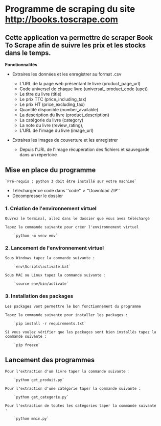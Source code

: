 # Programme de scraping  du site http://books.toscrape.com 

## Cette application va permettre de scraper Book To Scrape afin de suivre les prix et les stocks dans le temps.

**Fonctionnalités** 

- Extraires les données et les enregistrer au format .csv

    -   L'URL de la page web présentant le livre (product_page_url)
    -   Code universel de chaque livre (universal_ product_code (upc))
    -   Le titre du livre (title)
    -   Le prix TTC (price_including_tax)
    -   Le prix HT (price_excluding_tax)
    -   Quantité disponible (number_available)
    -   La description du livre (product_description)
    -   La catégorie du livre (category)
    -   La note du livre (review_rating),
    -   L'URL de l'image du livre (image_url)

- Extraires les images de couverture et les enregistrer

    -   Depuis l'URL de l'image récupération des fichiers et sauvegarde dans un répertoire


## Mise en place du programme

    `Pré-requis : python 3 doit être installé sur votre machine`

- Télécharger ce code dans ''code'' > ''Download ZIP''
- Décompresser le dossier

### 1. Création de l'environnement virtuel

    Ouvrez le terminal, allez dans le dossier que vous avez téléchargé

    Tapez la commande suivante pour créer l'environnement virtuel

        `python -m venv env`

### 2. Lancement de l'environnement virtuel

    Sous Windows tapez la commande suivante :

        `env\Scripts\activate.bat`

    Sous MAC ou Linux tapez la commande suivante :

        `source env/bin/activate`

### 3. Installation des packages

    Les packages vont permettre le bon fonctionnement du programme

    Tapez la commande suivante pour installer les packages :

        `pip install -r requirements.txt`

    Si vous voulez vérifier que les packages sont bien installés tapez la commande suivante :

        `pip freeze`


## Lancement des programmes

    Pour l'extraction d'un livre taper la commande suivante :

        `python get_produit.py`

    Pour l'extraction d'une catégorie taper la commande suivante :

        `python get_categorie.py`

    Pour l'extraction de toutes les catégories taper la commande suivante :

        `python main.py`




